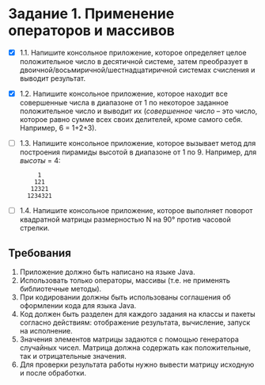# Задание 1. Применение операторов и массивов

- [x] 1.1. Напишите консольное приложение, которое определяет целое
положительное число в десятичной системе, затем преобразует в
двоичной/восьмиричной/шестнадцатиричной системах счисления и выводит
результат.

- [x] 1.2. Напишите консольное приложение, которое находит все
совершенные числа в диапазоне от 1 по некоторое заданное положительное
число и выводит их (*совершенное число* – это число, которое равно сумме
всех своих делителей, кроме самого себя. Например, 6 = 1+2+3).

- [ ] 1.3. Напишите консольное приложение, которое вызывает метод для
построения пирамиды высотой в диапазоне от 1 по 9. Например, для *высоты*
= 4:

           1
          121
         12321
        1234321

- [ ] 1.4. Напишите консольное приложение, которое выполняет поворот
квадратной матрицы размерностью N на 90° против часовой стрелки.

## Требования
1. Приложение должно быть написано на языке Java.
2. Использовать только операторы, массивы (т.е. не применять
библиотечные методы).
3. При кодировании должны быть использованы соглашения об
оформлении кода для языка Java.
4. Код должен быть разделен для каждого задания на классы и пакеты
согласно действиям: отображение результата, вычисление, запуск на
исполнение.
5. Значения элементов матрицы задаются с помощью генератора
случайных чисел. Матрица должна содержать как положительные, так
и отрицательные значения.
6. Для проверки результата работы нужно вывести матрицу исходную и
после обработки.
